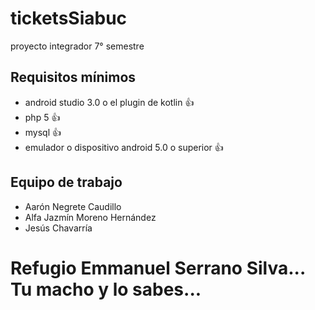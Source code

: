 ﻿# ticketsSiabuc
proyecto integrador 7° semestre

## Requisitos mínimos
* android studio 3.0 o el plugin de kotlin :+1:
* php 5 :+1:
* mysql :+1:
* emulador o dispositivo android 5.0 o superior :+1:

## Equipo de trabajo
* Aarón Negrete Caudillo
* Alfa Jazmín Moreno Hernández
* Jesús Chavarría
# Refugio Emmanuel Serrano Silva... Tu macho y lo sabes...
